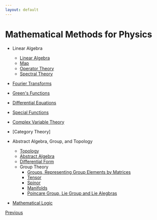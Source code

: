 ```yaml
---
layout: default
---
```


# Mathematical Methods for Physics


- Linear Algebra
    - [Linear Algebra](./LA/linear_algebra.html)
    - [Map](./LA/Map.html)
    - [Operator Theory](./LA/operator.html)
    - [Spectral Theory](./LA/Spectral.html)
- [Fourier Transforms](./ft.html)
- [Green's Functions](./gf.html)

- [Differential Equations](./de.html)
- [Special Functions](./special_functions.html)
- [Complex Variable Theory](./Complex%20Variable%20Theory.html)

- [Category Theory]

- Abstract Algebra, Group, and Topology
    - [Topology](./AAT/Topology_basics.html)
    - [Abstract Algebra](./AAT/Abstract_basics.html)
    - [Differential Form](./AAT/Differential_form.html)
    - Group Theory
      - [Groups, Representing Group Elements by Matrices](./G/Group_basics.html)
      - [Tensor](./G/Tensor.html)
      - [Spinor](./G/Spinor.html)
      - [Manifolds](./G/Manifolds.html)
      - [Poincare Group, Lie Group and Lie Alegbras](./G/Lie_Algebra.html)

- [Mathematical Logic](/P/logic.html)

<div class="pagination">
  <a href="{{ '/Phys/Phys_content.html' | relative_url }}" class="prev-button">Previous</a>
</div>